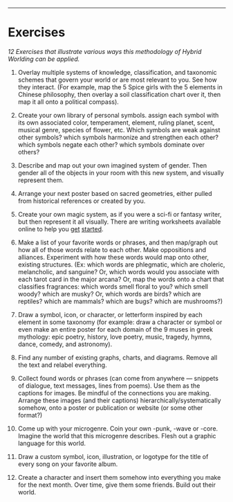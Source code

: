 ***

# Exercises

*12 Exercises that illustrate various ways this methodology of Hybrid Worlding can be applied.*

1. Overlay multiple systems of knowledge, classification, and taxonomic schemes that govern your world or are most relevant to you.  See how they interact. (For example, map the 5 Spice girls with the 5 elements in Chinese philosophy, then overlay a soil classification chart over it, then map it all onto a political compass). 

2. Create your own library of personal symbols. assign each symbol with its own associated color, temperament, element, ruling planet, scent, musical genre, species of flower, etc. Which symbols are weak against other symbols? which symbols harmonize and strengthen each other? which symbols negate each other? which symbols dominate over others? 

3. Describe and map out your own imagined system of gender. Then gender all of the objects in your room with this new system, and visually represent them.

4. Arrange your next poster based on sacred geometries, either pulled from historical references or created by you. 

5. Create your own magic system, as if you were a sci-fi or fantasy writer, but then represent it all visually.  There are writing worksheets available online to help you [get](https://www.eadeverell.com/magic-system/) [started](https://www.eadeverell.com/wp-content/uploads/technology.pdf).

6. Make a list of your favorite words or phrases, and then map/graph out how all of those words relate to each other. Make oppositions and alliances. Experiment with how these words would map onto other, existing structures. (Ex: which words are phlegmatic, which are choleric, melancholic, and sanguine? Or, which words would you associate with each tarot card in the major arcana? Or, map the words onto a chart that classifies fragrances: which words smell floral to you? which smell woody? which are musky? Or, which words are birds? which are reptiles? which are mammals? which are bugs? which are mushrooms?)

7. Draw a symbol, icon, or character, or letterform inspired by each element in some taxonomy (for example: draw a character or symbol or even make an entire poster for each domain of the 9 muses in greek mythology: epic poetry, history, love poetry, music, tragedy, hymns, dance, comedy, and astronomy). 

8. Find any number of existing graphs, charts, and diagrams. Remove all the text and relabel everything.

9. Collect found words or phrases (can come from anywhere — snippets of dialogue, text messages, lines from poems). Use them as the captions for images. Be mindful of the connections you are making. Arrange these images (and their captions) hierarchically/systematically somehow, onto a poster or publication or website (or some other format?)

10. Come up with your microgenre. Coin your own -punk, -wave or -core. Imagine the world that this microgenre describes. Flesh out a graphic language for this world. 

11. Draw a custom symbol, icon, illustration, or logotype for the title of every song on your favorite album. 

12. Create a character and insert them somehow into everything you make for the next month. Over time, give them some friends. Build out their world. 
